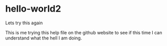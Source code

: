 # hello-world2
Lets try this again

This is me trying this help file on the github website to see if this time I can understand what the hell I am doing.
